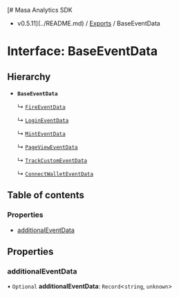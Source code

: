 [# Masa Analytics SDK
 - v0.5.11](../README.md) / [Exports](../modules.md) / BaseEventData

# Interface: BaseEventData

## Hierarchy

- **`BaseEventData`**

  ↳ [`FireEventData`](FireEventData.md)

  ↳ [`LoginEventData`](LoginEventData.md)

  ↳ [`MintEventData`](MintEventData.md)

  ↳ [`PageViewEventData`](PageViewEventData.md)

  ↳ [`TrackCustomEventData`](TrackCustomEventData.md)

  ↳ [`ConnectWalletEventData`](ConnectWalletEventData.md)

## Table of contents

### Properties

- [additionalEventData](BaseEventData.md#additionaleventdata)

## Properties

### additionalEventData

• `Optional` **additionalEventData**: `Record`\<`string`, `unknown`\>
